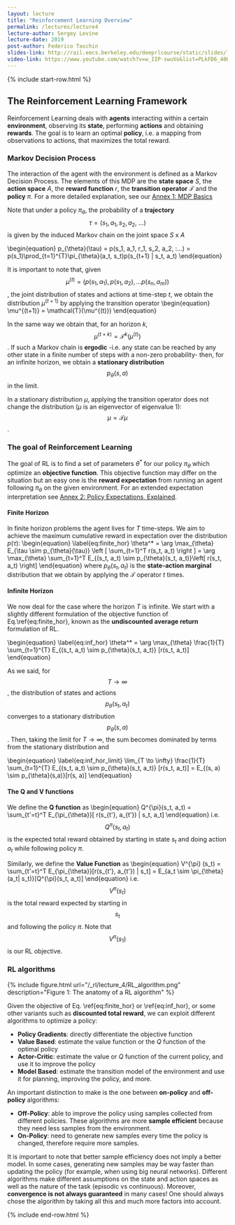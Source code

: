 ```yaml
---
layout: lecture
title: "Reinforcement Learning Overview"
permalink: /lectures/lecture4
lecture-author: Sergey Levine
lecture-date: 2019
post-author: Federico Taschin
slides-link: http://rail.eecs.berkeley.edu/deeprlcourse/static/slides/lec-4.pdf
video-link: https://www.youtube.com/watch?v=w_IIP-swuVo&list=PLkFD6_40KJIwhWJpGazJ9VSj9CFMkb79A
---
```

<!--
Disclaimer and authorship:
This article is provided for free only for your personal informational and entertainment purposes. No commercial use of it is allowed.

Please note there might be mistakes. We would be grateful to receive (constructive) criticism if you spot any. You can reach us at: ai.campus.ai@gmail.com or directly open an issue on our github repo: https://github.com/CampusAI/CampusAI.github.io

If considering to use the text please cite the original author/s of the lecture/paper.
Furthermore, please acknowledge our work by adding a link to our website: https://campusai.github.io/ and citing our names: Oleguer Canal and Federico Taschin.
-->
{% include start-row.html %}

## The Reinforcement Learning Framework
Reinforcement Learning deals with **agents** interacting within a certain **environment**, observing
its **state**, performing **actions** and obtaining **rewards**. The goal is to learn an
optimal **policy**, i.e. a mapping from observations to actions, that maximizes the total reward.

### Markov Decision Process
The interaction of the agent with the environment is defined as a Markov Decision Process.
The elements of this MDP are the **state space** $S$, the **action space** $A$, the
**reward function** $r$, the **transition operator** $\mathcal{T}$ and the **policy** $\pi$. For a
more detailed explanation, see our [Annex 1: MDP Basics](/lectures/basic_concepts)

Note that under a policy $\pi_{\theta}$, the probability of a
**trajectory** $$\tau = (s_1, a_1, s_2, a_2, \:...)$$ is given by the induced Markov chain on
the joint space $S$ x $A$

\begin{equation}
p_{\theta}(\tau) = p(s_1, a_1, r_1, s_2, a_2, \:...) =
p(s_1)\prod_{t=1}^{T}\pi_{\theta}(a_t, s_t)p(s_{t+1} | s_t, a_t)
\end{equation}

It is important to note that, given $$\mu^{(t)} = (p(s_1 ,a_1), p(s_1, a_2),  ... p(s_n, a_m))$$,
the joint distribution of states and actions at
time-step $t$, we obtain the distribution $\mu^{(t+1)}$ by applying the transition operator
\begin{equation}
\mu^{(t+1)} = \mathcal{T}(\mu^{(t)})
\end{equation}

In the same way we obtain that, for an horizon $k$, $$\mu^{(t+k)} = \mathcal{T}^k (\mu^{(t)})$$.
If such a Markov chain is **ergodic** -i.e. any state can be reached by any other state in a finite
number of steps with a non-zero probability- then, for an infinite horizon, we obtain a **stationary
distribution** $$p_{\theta}(s, a)$$ in the limit. 

In a stationary distribution $\mu$, applying the transition operator does not change the distribution ($\mu$ is an eigenvector of eigenvalue 1):
$$\mu = \mathcal{T}\mu$$.


### The goal of Reinforcement Learning
The goal of RL is to find a set of parameters $\theta^*$ for our policy $\pi_\theta$ which optimize an **objective function**. This objective function may differ on the situation but an easy one is the **reward expectation** from running an agent following $\pi_\theta$ on the given environment. For an extended expectation interpretation see
[Annex 2: Policy Expectations, Explained](/lectures/policy_expectations).

#### Finite Horizon
In finite horizon problems the agent lives for $T$ time-steps. We aim to achieve the maximum 
cumulative reward in expectation over the distribution $p(\tau)$:
\begin{equation}
\label{eq:finite_hor}
\theta^* = \arg \max_{\theta} E_{\tau \sim p_{\theta}(\tau)}
\left [ \sum_{t=1}^T r(s_t, a_t) \right ]
= \arg \max_{\theta} \sum_{t=1}^T E_{(s_t, a_t) \sim p_{\theta}(s_t, a_t)}\left[ r(s_t, a_t) \right]
\end{equation}
where $p_{\theta}(s_t, a_t)$ is the **state-action marginal** distribution that we obtain by applying
the $\mathcal{T}$ operator $t$ times.


#### Infinite Horizon
We now deal for the case where the horizon $T$ is infinite. We start with a slightly different
formulation of the objective function of Eq.\ref{eq:finite_hor}, known as the 
**undiscounted average return** formulation of RL.

\begin{equation}
\label{eq:inf_hor}
\theta^* = \arg \max_{\theta} \frac{1}{T} \sum_{t=1}^{T}
E_{(s_t, a_t) \sim p_{\theta}(s_t, a_t)} [r(s_t, a_t)]
\end{equation}

As we said, for $$T\rightarrow \infty$$, the distribution of states and actions $$p_{\theta}(s_t, a_t)$$
converges to a stationary distribution $$p_{\theta}(s, a)$$. Then, taking the limit for
$T \rightarrow \infty$, the sum becomes dominated by terms from the stationary distribution and

\begin{equation}
\label{eq:inf_hor_limit}
\lim_{T \to \infty} \frac{1}{T} \sum_{t=1}^{T}
E_{(s_t, a_t) \sim p_{\theta}(s_t, a_t)} [r(s_t, a_t)] 
= E_{(s, a) \sim p_{\theta}(s,a)}[r(s, a)]
\end{equation}


#### The Q and V functions
We define the **Q function** as
\begin{equation}
Q^{\pi}(s_t, a_t) = \sum_{t'=t}^T E_{\pi_{\theta}}[ r(s_{t'}, a_{t'}) | s_t, a_t]
\end{equation}
i.e. $$Q^{\pi}(s_t, a_t)$$ is the expected total reward obtained by starting in state $s_t$ and doing
action $a_t$ while following policy $\pi$.

Similarly, we define the **Value Function** as
\begin{equation}
V^{\pi} (s_t) = \sum_{t'=t}^T E_{\pi_{\theta}}[r(s_{t'}, a_{t'}) | s_t] = 
E_{a_t \sim \pi_{\theta}(a_t| s_t)}[Q^{\pi}(s_t, a_t)]
\end{equation}
i.e. $$V^{\pi}(s_t)$$ is the total reward expected by starting in $$s_t$$ and following the policy
$\pi$. Note that $$V^{\pi}(s_1)$$ is our RL objective.


### RL algorithms
{% include figure.html url="/_rl/lecture_4/RL_algorithm.png" description="Figure 1: The anatomy of a RL algorithm" %}


Given the objective of Eq. \ref{eq:finite_hor} or \ref{eq:inf_hor}, or some other variants such as
**discounted total reward**, we can exploit different algorithms to optimize a policy:
- **Policy Gradients**: directly differentiate the objective function
- **Value Based**: estimate the value function or the $Q$ function of the optimal policy
- **Actor-Critic**: estimate the value or $Q$ function of the current policy, and use it to improve
the policy
- **Model Based**: estimate the transition model of the environment and use it for planning,
improving the policy, and more.


An important distinction to make is the one between **on-policy** and **off-policy** algorithms:
- **Off-Policy**: able to improve the policy using samples collected from different policies.
    These algorithms are more **sample efficient** because they need less samples from the environment.
- **On-Policy**: need to generate new samples every time the policy is changed, therefore require more
    samples.

It is important to note that better sample efficiency does not imply a better model. In some cases,
generating new samples may be way faster than updating the policy (for example, when using big neural
networks). Different algorithms make different assumptions on the state and action spaces as well as
the nature of the task (episodic vs continuous). Moreover, **convergence is not always guaranteed** in
many cases! One should always chose the algorithm by taking all this and much more factors into account.

{% include end-row.html %}